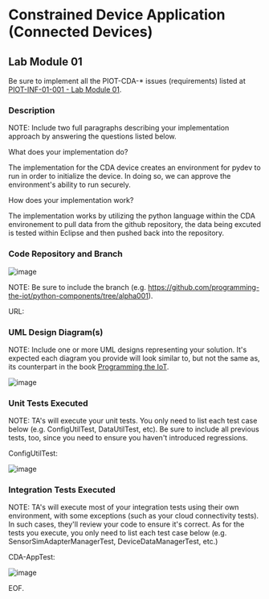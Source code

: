 # Constrained Device Application (Connected Devices)

## Lab Module 01

Be sure to implement all the PIOT-CDA-* issues (requirements) listed at [PIOT-INF-01-001 - Lab Module 01](https://github.com/orgs/programming-the-iot/projects/1#column-9974937).

### Description

NOTE: Include two full paragraphs describing your implementation approach by answering the questions listed below.

What does your implementation do? 

The implementation for the CDA device creates an environment for pydev to run in order to
initialize the device. In doing so, we can approve the environment's ability to run securely.

How does your implementation work?

The implementation works by utilizing the python language within the CDA environement to pull data
from the github repository, the data being excuted is tested within Eclipse and then pushed back into the 
repository.


### Code Repository and Branch

![image](https://github.com/JadEletry/book-exercise-docs/assets/71851213/7df27f88-bc8c-4c30-8157-82b8465a1aa4)


NOTE: Be sure to include the branch (e.g. https://github.com/programming-the-iot/python-components/tree/alpha001).

URL: 

### UML Design Diagram(s)

NOTE: Include one or more UML designs representing your solution. It's expected each
diagram you provide will look similar to, but not the same as, its counterpart in the
book [Programming the IoT](https://learning.oreilly.com/library/view/programming-the-internet/9781492081401/).

![image](https://github.com/JadEletry/book-exercise-docs/assets/71851213/dd10ce58-a6d8-42e8-8d8d-49401a82b288)


### Unit Tests Executed

NOTE: TA's will execute your unit tests. You only need to list each test case below
(e.g. ConfigUtilTest, DataUtilTest, etc). Be sure to include all previous tests, too,
since you need to ensure you haven't introduced regressions.

ConfigUtilTest: 

![image](https://github.com/JadEletry/book-exercise-docs/assets/71851213/d38dac1e-7177-4e05-88be-df7f230a4048)



### Integration Tests Executed

NOTE: TA's will execute most of your integration tests using their own environment, with
some exceptions (such as your cloud connectivity tests). In such cases, they'll review
your code to ensure it's correct. As for the tests you execute, you only need to list each
test case below (e.g. SensorSimAdapterManagerTest, DeviceDataManagerTest, etc.)

CDA-AppTest:

![image](https://github.com/JadEletry/book-exercise-docs/assets/71851213/cc68313f-ab6f-443a-a167-1b5f8333dc46)


EOF.
